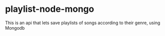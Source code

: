 # playlist-node-mongo
This is an api that lets save playlists of songs according to their genre, using Mongodb
